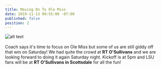 ```yaml
---
title: Moving On To Ole Miss
date: 2019-11-13 09:55:00 -07:00
published: false
position: 2
---
```


![alt text](https://lsu-phoenix-alumni.github.io/assets/img/OleMissWatchParty.png)  
<br>
Coach says it's time to focus on Ole Miss but some of us are still giddy off that win on Saturday! We had quite the crowd at **RT O'Sullivans** and we are looking forward to doing it again Saturday night. Kickoff is at 5pm and LSU fans will be at **RT O'Sullivans in Scottsdale** for all the fun!